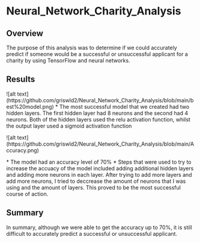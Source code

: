 # Neural_Network_Charity_Analysis

## Overview
The purpose of this analysis was to determine if we could accurately predict if someone would be a successful or unsuccessful applicant for a charity by using TensorFlow and neural networks.

## Results
<p> </p>
![alt text](https://github.com/griswld2/Neural_Network_Charity_Analysis/blob/main/best%20model.png) 
* The most successful model that we created had two hidden layers. The first hidden layer had 8 neurons and the second had 4 neurons. Both of the hidden layers used the relu activation function, whilst the output layer used a sigmoid activation function
<p></p>
![alt text](https://github.com/griswld2/Neural_Network_Charity_Analysis/blob/main/Accuracy.png)
<p></p>
* The model had an accuracy level of 70%
* Steps that were used to try to increase the accuacy of the model included adding additional hidden layers and adding more neurons in each layer. After trying to add more layers and add more neurons, I tried to deccrease the amount of neurons that I was using and the amount of layers. This proved to be the most successful course of action.  

## Summary
In summary, although we were able to get the accuracy up to 70%, it is still difficult to accurately predict a successful or unsuccessful applicant. 
